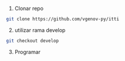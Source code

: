1. Clonar repo
```bash
git clone https://github.com/vgenov-py/itti
```
2. utilizar rama develop
```bash
git checkout develop
```
3. Programar